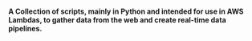 #### A Collection of scripts, mainly in Python and intended for use in AWS Lambdas, to gather data from the web and create real-time data pipelines.

